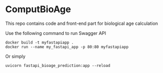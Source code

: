 # ComputBioAge
This repo contains code and front-end part for biological age calculation


Use the following command to run Swagger API

```
docker build -t myfastapiapp .
docker run --name my_fastapi_app -p 80:80 myfastapiapp
```


Or simply 
```
uvicorn fastapi_bioage_prediction:app --reload
```